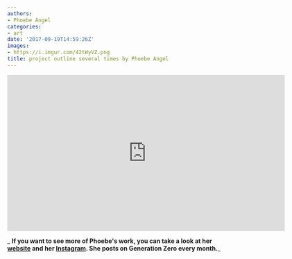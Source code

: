 ```yaml
---
authors:
- Phoebe Angel
categories:
- art
date: '2017-09-19T14:59:26Z'
images:
- https://i.imgur.com/42tWyVZ.png
title: project outline several times by Phoebe Angel
---
```

<iframe src="https://player.vimeo.com/video/234153844" width="640" height="360" frameborder="0" webkitallowfullscreen mozallowfullscreen allowfullscreen></iframe>

_
**If you want to see more of Phoebe's work, you can take a look at her [website](https://www.phoebeangel.com/ "") and her [Instagram](https://www.instagram.com/phoebeangel_/ ""). She posts on Generation Zero every month.**_